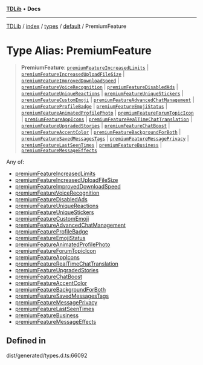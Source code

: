 [**TDLib**](../../../../../../README.md) • **Docs**

***

[TDLib](../../../../../../modules.md) / [index](../../../../../README.md) / [types](../../../README.md) / [default](../README.md) / PremiumFeature

# Type Alias: PremiumFeature

> **PremiumFeature**: [`premiumFeatureIncreasedLimits`](premiumFeatureIncreasedLimits.md) \| [`premiumFeatureIncreasedUploadFileSize`](premiumFeatureIncreasedUploadFileSize.md) \| [`premiumFeatureImprovedDownloadSpeed`](premiumFeatureImprovedDownloadSpeed.md) \| [`premiumFeatureVoiceRecognition`](premiumFeatureVoiceRecognition.md) \| [`premiumFeatureDisabledAds`](premiumFeatureDisabledAds.md) \| [`premiumFeatureUniqueReactions`](premiumFeatureUniqueReactions.md) \| [`premiumFeatureUniqueStickers`](premiumFeatureUniqueStickers.md) \| [`premiumFeatureCustomEmoji`](premiumFeatureCustomEmoji.md) \| [`premiumFeatureAdvancedChatManagement`](premiumFeatureAdvancedChatManagement.md) \| [`premiumFeatureProfileBadge`](premiumFeatureProfileBadge.md) \| [`premiumFeatureEmojiStatus`](premiumFeatureEmojiStatus.md) \| [`premiumFeatureAnimatedProfilePhoto`](premiumFeatureAnimatedProfilePhoto.md) \| [`premiumFeatureForumTopicIcon`](premiumFeatureForumTopicIcon.md) \| [`premiumFeatureAppIcons`](premiumFeatureAppIcons.md) \| [`premiumFeatureRealTimeChatTranslation`](premiumFeatureRealTimeChatTranslation.md) \| [`premiumFeatureUpgradedStories`](premiumFeatureUpgradedStories.md) \| [`premiumFeatureChatBoost`](premiumFeatureChatBoost.md) \| [`premiumFeatureAccentColor`](premiumFeatureAccentColor.md) \| [`premiumFeatureBackgroundForBoth`](premiumFeatureBackgroundForBoth.md) \| [`premiumFeatureSavedMessagesTags`](premiumFeatureSavedMessagesTags.md) \| [`premiumFeatureMessagePrivacy`](premiumFeatureMessagePrivacy.md) \| [`premiumFeatureLastSeenTimes`](premiumFeatureLastSeenTimes.md) \| [`premiumFeatureBusiness`](premiumFeatureBusiness.md) \| [`premiumFeatureMessageEffects`](premiumFeatureMessageEffects.md)

Any of:
- [premiumFeatureIncreasedLimits](premiumFeatureIncreasedLimits.md)
- [premiumFeatureIncreasedUploadFileSize](premiumFeatureIncreasedUploadFileSize.md)
- [premiumFeatureImprovedDownloadSpeed](premiumFeatureImprovedDownloadSpeed.md)
- [premiumFeatureVoiceRecognition](premiumFeatureVoiceRecognition.md)
- [premiumFeatureDisabledAds](premiumFeatureDisabledAds.md)
- [premiumFeatureUniqueReactions](premiumFeatureUniqueReactions.md)
- [premiumFeatureUniqueStickers](premiumFeatureUniqueStickers.md)
- [premiumFeatureCustomEmoji](premiumFeatureCustomEmoji.md)
- [premiumFeatureAdvancedChatManagement](premiumFeatureAdvancedChatManagement.md)
- [premiumFeatureProfileBadge](premiumFeatureProfileBadge.md)
- [premiumFeatureEmojiStatus](premiumFeatureEmojiStatus.md)
- [premiumFeatureAnimatedProfilePhoto](premiumFeatureAnimatedProfilePhoto.md)
- [premiumFeatureForumTopicIcon](premiumFeatureForumTopicIcon.md)
- [premiumFeatureAppIcons](premiumFeatureAppIcons.md)
- [premiumFeatureRealTimeChatTranslation](premiumFeatureRealTimeChatTranslation.md)
- [premiumFeatureUpgradedStories](premiumFeatureUpgradedStories.md)
- [premiumFeatureChatBoost](premiumFeatureChatBoost.md)
- [premiumFeatureAccentColor](premiumFeatureAccentColor.md)
- [premiumFeatureBackgroundForBoth](premiumFeatureBackgroundForBoth.md)
- [premiumFeatureSavedMessagesTags](premiumFeatureSavedMessagesTags.md)
- [premiumFeatureMessagePrivacy](premiumFeatureMessagePrivacy.md)
- [premiumFeatureLastSeenTimes](premiumFeatureLastSeenTimes.md)
- [premiumFeatureBusiness](premiumFeatureBusiness.md)
- [premiumFeatureMessageEffects](premiumFeatureMessageEffects.md)

## Defined in

dist/generated/types.d.ts:66092
